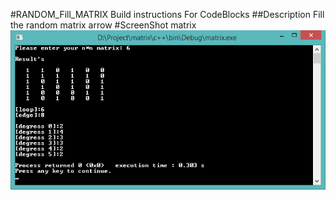 #RANDOM_Fill_MATRIX
Build instructions For CodeBlocks
##Description
Fill the random matrix arrow
#ScreenShot matrix
![rand-matrix](https://github.com/ahmadrezashams/RANDOM_Fill_MATRIX/blob/master/screen-shot.png)
